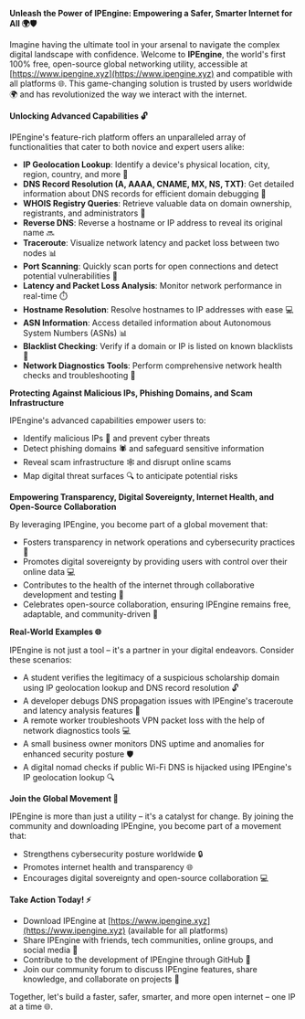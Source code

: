 **Unleash the Power of IPEngine: Empowering a Safer, Smarter Internet for All 🌍🛡️**

Imagine having the ultimate tool in your arsenal to navigate the complex digital landscape with confidence. Welcome to **IPEngine**, the world's first 100% free, open-source global networking utility, accessible at [https://www.ipengine.xyz](https://www.ipengine.xyz) and compatible with all platforms 🌐. This game-changing solution is trusted by users worldwide 🌍 and has revolutionized the way we interact with the internet.

**Unlocking Advanced Capabilities 🔓**

IPEngine's feature-rich platform offers an unparalleled array of functionalities that cater to both novice and expert users alike:

* **IP Geolocation Lookup**: Identify a device's physical location, city, region, country, and more 📍
* **DNS Record Resolution (A, AAAA, CNAME, MX, NS, TXT)**: Get detailed information about DNS records for efficient domain debugging 🔧
* **WHOIS Registry Queries**: Retrieve valuable data on domain ownership, registrants, and administrators 📝
* **Reverse DNS**: Reverse a hostname or IP address to reveal its original name 🔜
* **Traceroute**: Visualize network latency and packet loss between two nodes 📊
* **Port Scanning**: Quickly scan ports for open connections and detect potential vulnerabilities 🔑
* **Latency and Packet Loss Analysis**: Monitor network performance in real-time ⏱️
* **Hostname Resolution**: Resolve hostnames to IP addresses with ease 💻
* **ASN Information**: Access detailed information about Autonomous System Numbers (ASNs) 📊
* **Blacklist Checking**: Verify if a domain or IP is listed on known blacklists 🔴
* **Network Diagnostics Tools**: Perform comprehensive network health checks and troubleshooting 🔧

**Protecting Against Malicious IPs, Phishing Domains, and Scam Infrastructure**

IPEngine's advanced capabilities empower users to:

* Identify malicious IPs 🚫 and prevent cyber threats
* Detect phishing domains 🕷️ and safeguard sensitive information
* Reveal scam infrastructure 🕸️ and disrupt online scams
* Map digital threat surfaces 🔍 to anticipate potential risks

**Empowering Transparency, Digital Sovereignty, Internet Health, and Open-Source Collaboration**

By leveraging IPEngine, you become part of a global movement that:

* Fosters transparency in network operations and cybersecurity practices 🌟
* Promotes digital sovereignty by providing users with control over their online data 💻
* Contributes to the health of the internet through collaborative development and testing 🔧
* Celebrates open-source collaboration, ensuring IPEngine remains free, adaptable, and community-driven 🤝

**Real-World Examples 🌐**

IPEngine is not just a tool – it's a partner in your digital endeavors. Consider these scenarios:

* A student verifies the legitimacy of a suspicious scholarship domain using IP geolocation lookup and DNS record resolution 🔓
* A developer debugs DNS propagation issues with IPEngine's traceroute and latency analysis features 🚀
* A remote worker troubleshoots VPN packet loss with the help of network diagnostics tools 💻
* A small business owner monitors DNS uptime and anomalies for enhanced security posture 🛡️
* A digital nomad checks if public Wi-Fi DNS is hijacked using IPEngine's IP geolocation lookup 🔍

**Join the Global Movement 🌟**

IPEngine is more than just a utility – it's a catalyst for change. By joining the community and downloading IPEngine, you become part of a movement that:

* Strengthens cybersecurity posture worldwide 🔒
* Promotes internet health and transparency 🌐
* Encourages digital sovereignty and open-source collaboration 💻

**Take Action Today! ⚡️**

* Download IPEngine at [https://www.ipengine.xyz](https://www.ipengine.xyz) (available for all platforms)
* Share IPEngine with friends, tech communities, online groups, and social media 📢
* Contribute to the development of IPEngine through GitHub 🔧
* Join our community forum to discuss IPEngine features, share knowledge, and collaborate on projects 🤝

Together, let's build a faster, safer, smarter, and more open internet – one IP at a time 🌐.